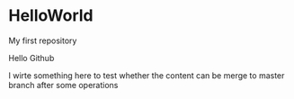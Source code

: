 # HelloWorld
My first repository

Hello Github

I wirte something here to test whether the content can be merge to master branch after some operations
